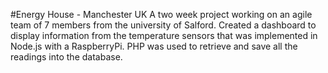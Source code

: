 #Energy House -  Manchester UK
A two week project working on an agile team of 7 members from the university of Salford. Created a dashboard to display information from the temperature sensors that was implemented in Node.js with a RaspberryPi. PHP was used to retrieve and save all the readings into the database.
